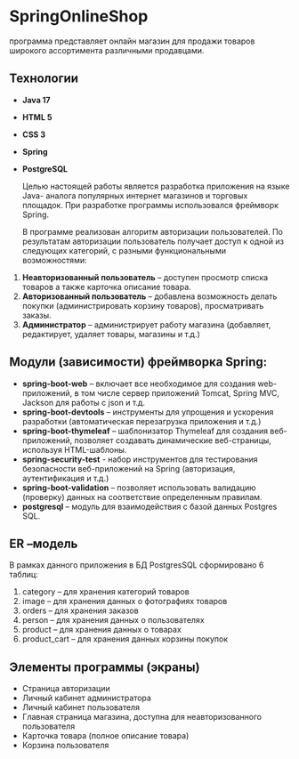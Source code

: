# SpringOnlineShop

программа представляет онлайн магазин для продажи товаров  широкого ассортимента различными продавцами.


## Технологии

- **Java 17**
- **HTML 5**
- **CSS 3**
- **Spring**
- **PostgreSQL** 

   Целью настоящей работы является разработка приложения на языке Java- аналога популярных интернет магазинов и торговых площадок. 
   При разработке программы использовался фреймворк Spring.

   В программе реализован алгоритм авторизации пользователей. По результатам авторизации пользователь получает доступ к одной из следующих категорий, 
   с разными функциональными возможностями:
1) **Неавторизованный пользователь** – доступен просмотр списка товаров  а также карточка описание товара.
2) **Авторизованный пользователь** – добавлена возможность делать покупки (администрировать корзину товаров), просматривать заказы.
3) **Администратор** – администрирует работу магазина (добавляет, редактирует, удаляет товары, магазины и т.д.)

   
## Модули (зависимости) фреймворка Spring:

- **spring-boot-web** – включает все необходимое для создания web-приложений, в том числе сервер приложений Tomcat, Spring MVC, Jackson  для работы с json и т.д.
- **spring-boot-devtools** – инструменты для упрощения и ускорения разработки (автоматическая перезагрузка приложения и т.д.)
- **spring-boot-thymeleaf** – шаблонизатор Thymeleaf для создания веб-приложений, позволяет создавать динамические веб-страницы, используя HTML-шаблоны.
- **spring-security-test** - набор инструментов для тестирования безопасности веб-приложений на Spring (авторизация, аутентификация и т.д.)
- **spring-boot-validation** – позволяет использовать валидацию (проверку) данных на соответствие определенным правилам.
- **postgresql** – модуль для взаимодействия с базой данных Postgres SQL.

  
## ER –модель

 В рамках данного приложения в БД PostgresSQL сформировано 6 таблиц:
1) category – для хранения категорий товаров
2) image – для хранения данных о фотографиях товаров
3) orders – для хранения заказов
4) person – для хранения данных о пользователях
5) product – для хранения данных о товарах
6) product_cart – для хранения данных корзины покупок

   
## Элементы программы (экраны)
 
- Страница авторизации
- Личный кабинет администратора
- Личный кабинет пользователя
- Главная страница магазина, доступна для неавторизованного пользователя
- Карточка товара (полное описание товара)
- Корзина пользователя








